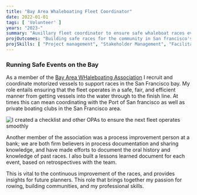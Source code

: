 ```yaml
---
title: "Bay Area Whaleboating Fleet Coordinator"
date: 2022-01-01
tags: [ 'Volunteer' ]
years: "2023-"
summary: "Auxillary fleet coordinator to ensure safe whaleboat races events on the water"
projOutcomes: "Building safe races for the community in San francisco's shared outdoor spaces."
projSkills: [ "Project management", "Stakeholder Management", "Facilitation", "Change Management", "Documentation", "Scheduling", "Facilitation", "Problem Solving" ]
---
```


### Running Safe Events on the Bay

As a member of the [Bay Area WHaleboating Association](http://www.itcrowing.com/bawra/) I recruit and coordinate motorized vessels to support races in the San Francisco bay. My role entails ensuring that the fleet operates in a safe, fair, and efficient manner from getting vessels into the water through to the finish line. At times this can mean coordinating with the Port of San francisco as well as private boating clubs in the San Francisco area. 

![I created a checklist and other OPAs to ensure the next fleet operates smoothly](/fleet-checklist.jpg)

Another member of the association was a process improvement person at a bank; we are both firm believers in process documentation and sharing knowledge, and have made efforts to document the oral history and knowledge of past races. I also built a lessons learned document for each event, based on retrospectives with the team. 

This is vital to the continuous improvement of the races, and provides insights for future planners. This role that brings together my passion for rowing, building communities, and my professional skills.